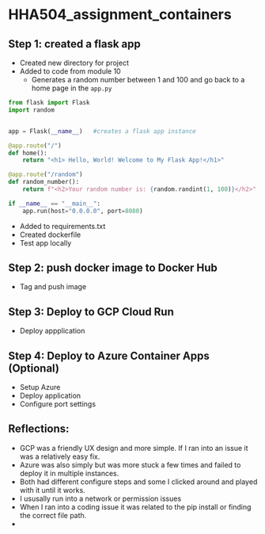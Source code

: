 # HHA504_assignment_containers

## Step 1: created a flask app
- Created new directory for project
- Added to code from module 10
  - Generates a random number between 1 and 100 and go back to a home page in the `app.py`

```python
from flask import Flask
import random


app = Flask(__name__)   #creates a flask app instance

@app.route("/")
def home():
    return "<h1> Hello, World! Welcome to My Flask App!</h1>"

@app.route("/random")
def random_number():
    return f"<h2>Your random number is: {random.randint(1, 100)}</h2>"

if __name__ == "__main__":
    app.run(host="0.0.0.0", port=8080)
```

- Added to requirements.txt
- Created dockerfile
- Test app locally

## Step 2: push docker image to Docker Hub
- Tag and push image

## Step 3: Deploy to GCP Cloud Run
- Deploy appplication

## Step 4: Deploy to Azure Container Apps (Optional)
-  Setup Azure
-  Deploy application
-  Configure port settings

## Reflections: 
-  GCP was a friendly UX design and more simple. If I ran into an issue it was a relatively easy fix.
-  Azure was also simply but was more stuck a few times and failed to deploy it in multiple instances.
-  Both had different configure steps and some I clicked around and played with it until it works.
-  I ususally run into a network or permission issues
-  When I ran into a coding issue it was related to the pip install or finding the correct file path.
-  
